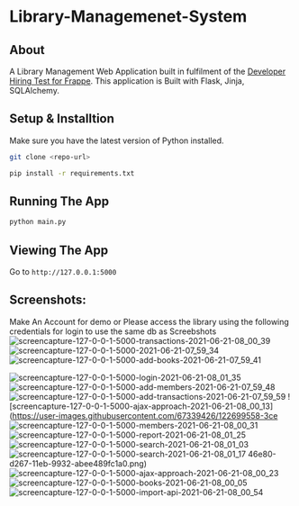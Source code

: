 # Library-Managemenet-System


## **About**

A Library Management Web Application built in fulfilment of the [Developer Hiring Test for Frappe](https://frappe.io/dev-hiring-test). This application is Built with Flask, Jinja, SQLAlchemy.
## Setup & Installtion

Make sure you have the latest version of Python installed.

```bash
git clone <repo-url>
```

```bash
pip install -r requirements.txt
```

## Running The App

```bash
python main.py
```

## Viewing The App

Go to `http://127.0.0.1:5000`


## **Screenshots:**


Make An Account for demo or Please access the library using the following credentials for login to use the same db as Screebshots
![screencapture-127-0-0-1-5000-transactions-2021-06-21-08_00_39](https://user-images.githubusercontent.com/67339426/122699542-38b85100-d267-11eb-8a4a-482b7874d0ab.png)
![screencapture-127-0-0-1-5000-2021-06-21-07_59_34](https://user-images.githubusercontent.com/67339426/122699550-3b1aab00-d267-11eb-8a47-924c71fdaefb.png)
![screencapture-127-0-0-1-5000-add-books-2021-06-21-07_59_41](https://user-images.githubusercontent.com/67339426/122699553-3bb34180-d267-11eb-88bc-28e1e1e53061.png)

![screencapture-127-0-0-1-5000-login-2021-06-21-08_01_35](https://user-images.githubusercontent.com/67339426/122699571-4372e600-d267-11eb-8007-9e7d9e91f32a.png)
![screencapture-127-0-0-1-5000-add-members-2021-06-21-07_59_48](https://user-images.githubusercontent.com/67339426/122699554-3bb34180-d267-11eb-86c4-c81ceb0a59fd.png)
![screencapture-127-0-0-1-5000-add-transactions-2021-06-21-07_59_59](https://user-images.githubusercontent.com/67339426/122699556-3c4bd800-d267-11eb-82db-9c46c8ac3653.png)
![screencapture-127-0-0-1-5000-ajax-approach-2021-06-21-08_00_13](https://user-images.githubusercontent.com/67339426/122699558-3ce
![screencapture-127-0-0-1-5000-members-2021-06-21-08_00_31](https://user-images.githubusercontent.com/67339426/122699574-44a41300-d267-11eb-931a-4d331437bc8b.png)
![screencapture-127-0-0-1-5000-report-2021-06-21-08_01_25](https://user-images.githubusercontent.com/67339426/122699577-453ca980-d267-11eb-9689-296ab22429ab.png)
![screencapture-127-0-0-1-5000-search-2021-06-21-08_01_03](https://user-images.githubusercontent.com/67339426/122699579-466dd680-d267-11eb-950d-5094f6a4c38d.png)
![screencapture-127-0-0-1-5000-search-2021-06-21-08_01_17](https://user-images.githubusercontent.com/67339426/122699581-47066d00-d267-11eb-9ed0-f90c2d0d9a84.png)
46e80-d267-11eb-9932-abee489fc1a0.png)
![screencapture-127-0-0-1-5000-ajax-approach-2021-06-21-08_00_23](https://user-images.githubusercontent.com/67339426/122699560-3d7d0500-d267-11eb-8268-cf186bb1c454.png)
![screencapture-127-0-0-1-5000-books-2021-06-21-08_00_05](https://user-images.githubusercontent.com/67339426/122699562-3e159b80-d267-11eb-8ed9-320c08ad7848.png)
![screencapture-127-0-0-1-5000-import-api-2021-06-21-08_00_54](https://user-images.githubusercontent.com/67339426/122699563-3fdf5f00-d267-11eb-84b3-3db632f0c3e3.png)

